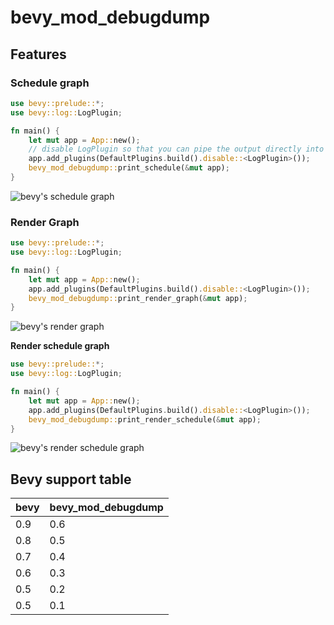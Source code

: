 # bevy_mod_debugdump

## Features
### Schedule graph
```rust
use bevy::prelude::*;
use bevy::log::LogPlugin;

fn main() {
    let mut app = App::new();
    // disable LogPlugin so that you can pipe the output directly into `dot -Tsvg`
    app.add_plugins(DefaultPlugins.build().disable::<LogPlugin>()); 
    bevy_mod_debugdump::print_schedule(&mut app);
}
```

![bevy's schedule graph](https://raw.githubusercontent.com/jakobhellermann/bevy_mod_debugdump/main/docs/schedule_graph.svg)

### Render Graph
```rust
use bevy::prelude::*;
use bevy::log::LogPlugin;

fn main() {
    let mut app = App::new();
    app.add_plugins(DefaultPlugins.build().disable::<LogPlugin>()); 
    bevy_mod_debugdump::print_render_graph(&mut app);
}
```

![bevy's render graph](https://raw.githubusercontent.com/jakobhellermann/bevy_mod_debugdump/main/docs/render_graph.svg)

**Render schedule graph**

```rust
use bevy::prelude::*;
use bevy::log::LogPlugin;

fn main() {
    let mut app = App::new();
    app.add_plugins(DefaultPlugins.build().disable::<LogPlugin>()); 
    bevy_mod_debugdump::print_render_schedule(&mut app);
}
```

![bevy's render schedule graph](https://raw.githubusercontent.com/jakobhellermann/bevy_mod_debugdump/main/docs/render_schedule_graph.svg)

## Bevy support table

|bevy|bevy\_mod\_debugdump|
|---|---|
|0.9|0.6|
|0.8|0.5|
|0.7|0.4|
|0.6|0.3|
|0.5|0.2|
|0.5|0.1|
